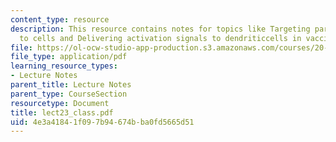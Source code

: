```yaml
---
content_type: resource
description: This resource contains notes for topics like Targeting particles/molecules
  to cells and Delivering activation signals to dendriticcells in vaccines.
file: https://ol-ocw-studio-app-production.s3.amazonaws.com/courses/20-462j-molecular-principles-of-biomaterials-spring-2006/4e3a41841f097b94674bba0fd5665d51_lect23_class.pdf
file_type: application/pdf
learning_resource_types:
- Lecture Notes
parent_title: Lecture Notes
parent_type: CourseSection
resourcetype: Document
title: lect23_class.pdf
uid: 4e3a4184-1f09-7b94-674b-ba0fd5665d51
---
```

